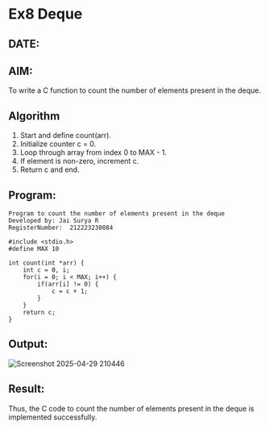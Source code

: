 # Ex8 Deque
## DATE:
## AIM:
To write a C function to count the number of elements present in the deque.

## Algorithm
1. Start and define count(arr).
2. Initialize counter c = 0.
3. Loop through array from index 0 to MAX - 1.
4. If element is non-zero, increment c.
5. Return c and end.  

## Program:
```
Program to count the number of elements present in the deque
Developed by: Jai Surya R
RegisterNumber:  212223230084

#include <stdio.h>
#define MAX 10

int count(int *arr) {
    int c = 0, i;
    for(i = 0; i < MAX; i++) {
        if(arr[i] != 0) {
            c = c + 1;
        }
    }
    return c;
}
```

## Output:
![Screenshot 2025-04-29 210446](https://github.com/user-attachments/assets/67a5dd68-c59f-4139-8ff9-28cea76e4bbd)




## Result:
Thus, the C code to count the number of elements present in the deque is implemented successfully.

